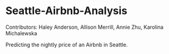 # Seattle-Airbnb-Analysis
Contributors: Haley Anderson, Allison Merrill, Annie Zhu, Karolina Michalewska

Predicting the nightly price of an Airbnb in Seattle.
